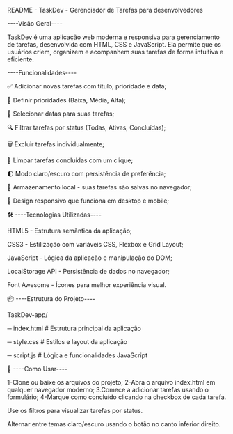 README - TaskDev - Gerenciador de Tarefas para desenvolvedores

----Visão Geral----

TaskDev é uma aplicação web moderna e responsiva para gerenciamento de tarefas, desenvolvida com HTML, CSS e JavaScript. Ela permite que os usuários criem, organizem e acompanhem suas tarefas de forma intuitiva e eficiente.

----Funcionalidades----

✅ Adicionar novas tarefas com título, prioridade e data;

🎯 Definir prioridades (Baixa, Média, Alta);

📅 Selecionar datas para suas tarefas;

🔍 Filtrar tarefas por status (Todas, Ativas, Concluídas);

🗑️ Excluir tarefas individualmente;

🧹 Limpar tarefas concluídas com um clique;

🌓 Modo claro/escuro com persistência de preferência;

💾 Armazenamento local - suas tarefas são salvas no navegador;

📱 Design responsivo que funciona em desktop e mobile;

🛠️ ----Tecnologias Utilizadas----

HTML5 - Estrutura semântica da aplicação;

CSS3 - Estilização com variáveis CSS, Flexbox e Grid Layout;

JavaScript - Lógica da aplicação e manipulação do DOM;

LocalStorage API - Persistência de dados no navegador;

Font Awesome - Ícones para melhor experiência visual.

📦 ----Estrutura do Projeto----

TaskDev-app/

─ index.html          # Estrutura principal da aplicação

─ style.css           # Estilos e layout da aplicação

─ script.js           # Lógica e funcionalidades JavaScript

🚀 ----Como Usar----

1-Clone ou baixe os arquivos do projeto;
2-Abra o arquivo index.html em qualquer navegador moderno;
3.Comece a adicionar tarefas usando o formulário;
4-Marque como concluído clicando na checkbox de cada tarefa.

Use os filtros para visualizar tarefas por status.

Alternar entre temas claro/escuro usando o botão no canto inferior direito.
